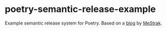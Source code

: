 # poetry-semantic-release-example
Example semantic release system for Poetry. 
Based on a [blog](https://devpress.csdn.net/cicd/62eca57d89d9027116a11693.html#devmenu6) by [MeStrak](https://github.com/MeStrak).
